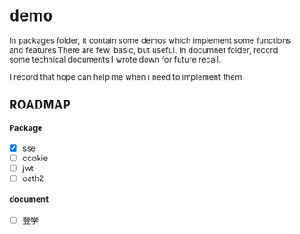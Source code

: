 # demo
In packages folder, it contain some demos which implement some functions and features.There are few, basic, but useful.
In documnet folder, record some technical documents I wrote down for future recall.


I record that hope can help me when i need to implement them.

## ROADMAP

#### Package

- [x] sse 
- [ ] cookie
- [ ] jwt
- [ ] oath2

#### document
- [ ] 登学
